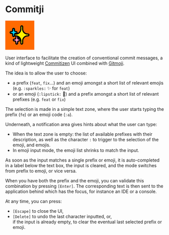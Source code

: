 # Commitji

![Commitji](Commitji.png)

User interface to facilitate the creation of conventional commit messages, a kind of lightweight 
[Commitizen](https://commitizen.github.io/cz-cli/) UI combined with [Gitmoji](https://gitmoji.dev/).

The idea is to allow the user to choose:

- a prefix (`feat`, `fix`...) and an emoji amongst a short list of relevant emojis (e.g. `:sparkles:` ✨ for `feat`)
- or an emoji (`:lipstick:` 💄) and a prefix amongst a short list of relevant prefixes (e.g. `feat` or `fix`)

The selection is made in a simple text zone, where the user starts typing the prefix (`fe`) or an emoji code (`:a`).

Underneath, a notification area gives hints about what the user can type:

- When the text zone is empty: the list of available prefixes with their description,
  as well as the character `:` to trigger to the selection of the emoji, and emojis.
- In emoji input mode, the emoji list shrinks to match the input.

As soon as the input matches a single prefix or emoji, it is auto-completed in a label below the text box,
the input is cleared, and the mode switches from prefix to emoji, or vice versa.

When you have both the prefix and the emoji, you can validate this combination by pressing `[Enter]`.
The corresponding text is then sent to the application behind which has the focus, for instance an IDE or a console.

At any time, you can press:

- `[Escape]` to close the UI,
- `[Delete]` to undo the last character inputted, or, \
  if the input is already empty, to clear the eventual last selected prefix or emoji.